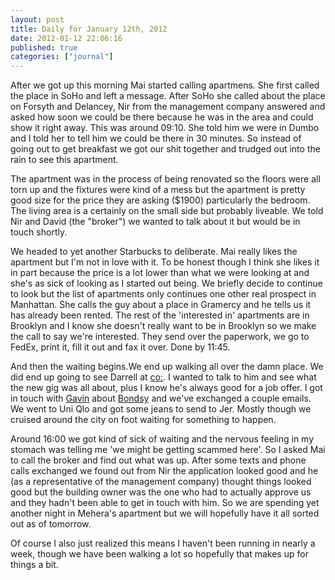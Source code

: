 ```yaml
---
layout: post
title: Daily for January 12th, 2012
date: 2012-01-12 22:06:16
published: true
categories: ["journal"]
---
```

 
After we got up this morning Mai started calling apartmens. She first called the place in SoHo and left a message. After SoHo she called about the place on Forsyth and Delancey, Nir from the management company answered and asked how soon we could be there because he was in the area and could show it right away. This was around 09:10. She told him we were in Dumbo and I told her to tell him we could be there in 30 minutes. So instead of going out to get breakfast we got our shit together and trudged out into the rain to see this apartment.

The apartment was in the process of being renovated so the floors were all torn up and the fixtures were kind of a mess but the apartment is pretty good size for the price they are asking ($1900) particularly the bedroom. The living area is a certainly on the small side but probably liveable. We told Nir and David (the "broker") we wanted to talk about it but would be in touch shortly.

We headed to yet another Starbucks to deliberate. Mai really likes the apartment but I'm not in love with it. To be honest though I think she likes it in part because the price is a lot lower than what we were looking at and she's as sick of looking as I started out being. We briefly decide to continue to look but the list of apartments only continues one other real prospect in Manhattan. She calls the guy about a place in Gramercy and he tells us it has already been rented. The rest of the 'interested in' apartments are in Brooklyn and I know she doesn't really want to be in Brooklyn so we make the call to say we're interested. They send over the paperwork, we go to FedEx, print it, fill it out and fax it over. Done by 11:45.

And then the waiting begins.We end up walking all over the damn place. We did end up going to see Darrell at [co:](http://www.cocollective.com). I wanted to talk to him and see what the new gig was all about, plus I know he's always good for a job offer. I got in touch with [Gavin](http://twitter.com/grokstar) about [Bondsy](http://bondsy.com) and we've exchanged a couple emails. We went to Uni Qlo and got some jeans to send to Jer. Mostly though we cruised around the city on foot waiting for something to happen.

Around 16:00 we got kind of sick of waiting and the nervous feeling in my stomach was telling me 'we might be getting scammed here'. So I asked Mai to call the broker and find out what was up. After some texts and phone calls exchanged we found out from Nir the application looked good and he (as a representative of the management company) thought things looked good but the building owner was the one who had to actually approve us and they hadn't been able to get in touch with him. So we are spending yet another night in Mehera's apartment but we will hopefully have it all sorted out as of tomorrow.

Of course I also just realized this means I haven't been running in nearly a week, though we have been walking a lot so hopefully that makes up for things a bit.